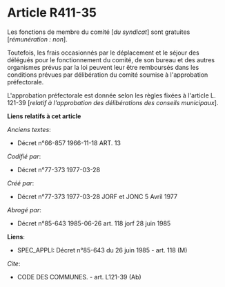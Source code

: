 # Article R411-35

Les fonctions de membre du comité [*du syndicat*] sont gratuites [*rémunération : non*].

Toutefois, les frais occasionnés par le déplacement et le séjour des délégués pour le fonctionnement du comité, de son bureau
et des autres organismes prévus par la loi peuvent leur être remboursés dans les conditions prévues par délibération du
comité soumise à l'approbation préfectorale.

L'approbation préfectorale est donnée selon les règles fixées à l'article L. 121-39 [*relatif à l'approbation des
délibérations des conseils municipaux*].

**Liens relatifs à cet article**

_Anciens textes_:

  - Décret n°66-857 1966-11-18 ART. 13

_Codifié par_:

  - Décret n°77-373 1977-03-28

_Créé par_:

  - Décret n°77-373 1977-03-28 JORF et JONC 5 Avril 1977

_Abrogé par_:

  - Décret n°85-643 1985-06-26 art. 118 jorf 28 juin 1985

**Liens**:

  - SPEC_APPLI: Décret n°85-643 du 26 juin 1985 - art. 118 (M)

_Cite_:

  - CODE DES COMMUNES. - art. L121-39 (Ab)
